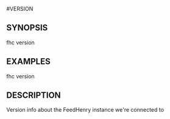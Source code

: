#VERSION

## SYNOPSIS
 fhc version

## EXAMPLES
  fhc version    


## DESCRIPTION

Version info about the FeedHenry instance we're connected to
